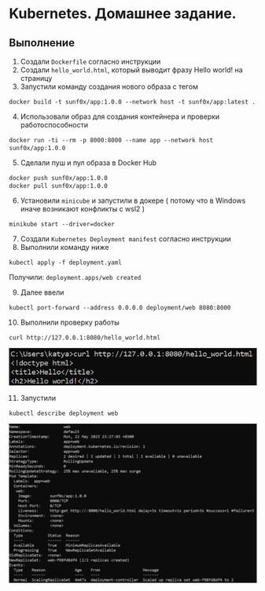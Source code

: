 # Kubernetes. Домашнее задание.
## Выполнение
1) Создали `Dockerfile` согласно инструкции
2) Создали `hello_world.html`, который выводит фразу Hello world! на страницу
3) Запустили команду создания нового образа с тегом
```
docker build -t sunf0x/app:1.0.0 --network host -t sunf0x/app:latest .
```
4) Использовали образ для создания контейнера и проверки работоспособности
```
docker run -ti --rm -p 8000:8000 --name app --network host sunf0x/app:1.0.0
```
5) Сделали пуш и пул образа в Docker Hub
```
docker push sunf0x/app:1.0.0
docker pull sunf0x/app:1.0.0
```
6) Установили `minicube` и запустили в докере ( потому что в Windows иначе возникают конфликты с wsl2 )
```
minikube start --driver=docker
```
7) Создали `Kubernetes Deployment manifest` согласно инструкции
8) Выполнили команду ниже
```
kubectl apply -f deployment.yaml
```
Получили: `deployment.apps/web created`

9) Далее ввели
```
kubectl port-forward --address 0.0.0.0 deployment/web 8080:8000
```
10) Выполнили проверку работы
```
curl http://127.0.0.1:8080/hello_world.html
```
![hello world](hello_world.png)

11) Запустили
```
kubectl describe deployment web
```
![Describe](command_result.png)
